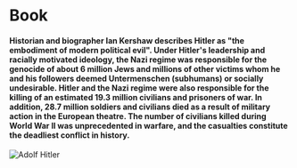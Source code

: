 # Book

#### Historian and biographer Ian Kershaw describes Hitler as "the embodiment of modern political evil". Under Hitler's leadership and racially motivated ideology, the Nazi regime was responsible for the genocide of about 6 million Jews and millions of other victims whom he and his followers deemed Untermenschen (subhumans) or socially undesirable. Hitler and the Nazi regime were also responsible for the killing of an estimated 19.3 million civilians and prisoners of war. In addition, 28.7 million soldiers and civilians died as a result of military action in the European theatre. The number of civilians killed during World War II was unprecedented in warfare, and the casualties constitute the deadliest conflict in history.


![Adolf Hitler](https://j.gifs.com/m63W2g.gif)

